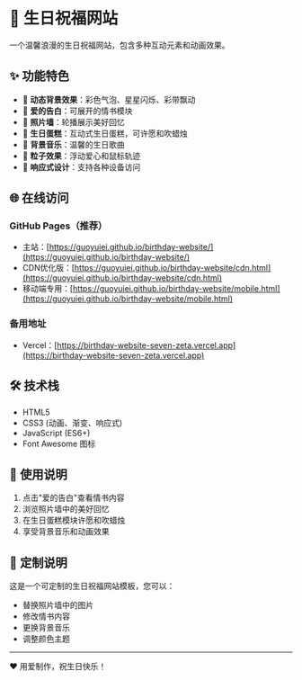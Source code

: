 # 🎂 生日祝福网站

一个温馨浪漫的生日祝福网站，包含多种互动元素和动画效果。

## ✨ 功能特色

- 🎈 **动态背景效果**：彩色气泡、星星闪烁、彩带飘动
- 💌 **爱的告白**：可展开的情书模块
- 📸 **照片墙**：轮播展示美好回忆
- 🎂 **生日蛋糕**：互动式生日蛋糕，可许愿和吹蜡烛
- 🎵 **背景音乐**：温馨的生日歌曲
- 💖 **粒子效果**：浮动爱心和鼠标轨迹
- 📱 **响应式设计**：支持各种设备访问

## 🌐 在线访问

### GitHub Pages（推荐）
- 主站：[https://guoyuiei.github.io/birthday-website/](https://guoyuiei.github.io/birthday-website/)
- CDN优化版：[https://guoyuiei.github.io/birthday-website/cdn.html](https://guoyuiei.github.io/birthday-website/cdn.html)
- 移动端专用：[https://guoyuiei.github.io/birthday-website/mobile.html](https://guoyuiei.github.io/birthday-website/mobile.html)

### 备用地址
- Vercel：[https://birthday-website-seven-zeta.vercel.app](https://birthday-website-seven-zeta.vercel.app)

## 🛠️ 技术栈

- HTML5
- CSS3 (动画、渐变、响应式)
- JavaScript (ES6+)
- Font Awesome 图标

## 📝 使用说明

1. 点击"爱的告白"查看情书内容
2. 浏览照片墙中的美好回忆
3. 在生日蛋糕模块许愿和吹蜡烛
4. 享受背景音乐和动画效果

## 💝 定制说明

这是一个可定制的生日祝福网站模板，您可以：
- 替换照片墙中的图片
- 修改情书内容
- 更换背景音乐
- 调整颜色主题

---

❤️ 用爱制作，祝生日快乐！
